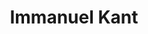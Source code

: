---
title: "Immanuel Kant"
hashtag: "immanuel-kant"
tags:
  - German
  - Philosopher
  - Human Being
---